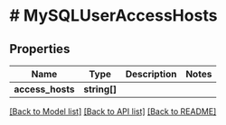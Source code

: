 # # MySQLUserAccessHosts

## Properties

Name | Type | Description | Notes
------------ | ------------- | ------------- | -------------
**access_hosts** | **string[]** |  |

[[Back to Model list]](../../README.md#models) [[Back to API list]](../../README.md#endpoints) [[Back to README]](../../README.md)
